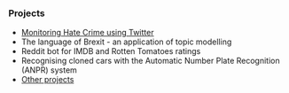 ### Projects

* [Monitoring Hate Crime using Twitter](https://mednche.github.io/HateCrime/)
* The language of Brexit - an application of topic modelling
* Reddit bot for IMDB and Rotten Tomatoes ratings
* Recognising cloned cars with the Automatic Number Plate Recognition (ANPR) system
* [Other projects](https://mednche.github.io/VariousProjects/)
